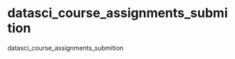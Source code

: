 datasci_course_assignments_submition
====================================

datasci_course_assignments_submition
